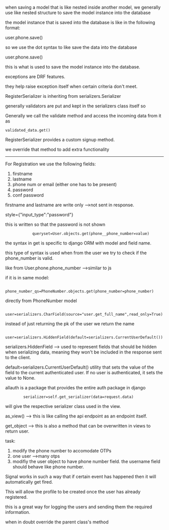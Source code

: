 when saving a model that is like nested inside another model, we generally use like nested structure to save the model instance into the database

the model instance that is saved into the database is like in the following format:

user.phone.save()

so we use the dot syntax to like save the data into the database

user.phone.save()

this is what is used to save the model instance into the database.

exceptions are DRF features.

they help raise exception itself when certain criteria don't meet.

RegisterSerializer is inheriting from serializers.Serializer

generally validators are put and kept in the serializers class itself so

Generally we call the validate method and access the incoming data from it as

```
validated_data.get()
```

RegisterSerializer provides a custom signup method.

we override that method to add extra functionality

---

For Registration we use the following fields:

1. firstname
2. lastname
3. phone num or email (either one has to be present)
4. password
5. conf password

firstname and lastname are write only -->not sent in response.

style={"input_type":"password"}

this is written so that the password is not shown

```
            queryset=User.objects.get(phone__phone_number=value)
```

the syntax in get is specific to django ORM with model and field name.

this type of syntax is used when from the user we try to check if the phone_number is valid.

like from User.phone.phone_number -->similar to js

if it is in same model:

```
        phone_number_qs=PhoneNumber.objects.get(phone_number=phone_number)

```

directly from PhoneNumber model

```
    user=serializers.CharField(source="user.get_full_name",read_only=True)
```

instead of just returning the pk of the user we return the name

```
    user=serializers.HiddenField(default=serializers.CurrentUserDefault())
```

serializers.HiddenField --> used to represent fields that should be hidden when serializing data, meaning they won't be included in the response sent to the client.

default=serializers.CurrentUserDefault() utility that sets the value of the field to the current authenticated user. If no user is authenticated, it sets the value to None.

allauth is a package that provides the entire auth package in django

```
        serializer=self.get_serializer(data=request.data)

```

will give the respective serializer class used in the view.

as_view() --> this is like calling the api endpoint as an endpoint itself.

get_object --> this is also a method that can be overwritten in views to return user.

task:

1. modify the phone number to accomodate OTPs
2. one user -->many otps
3. modifiy the user object to have phone number field. the username field should behave like phone number.

Signal works in such a way that if certain event has happened then it will automatically get fired.

This will allow the profile to be created once the user has already registered.

this is a great way for logging the users and sending them the required information.

when in doubt override the parent class's method
